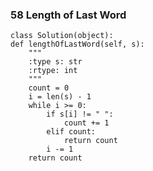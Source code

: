 ### 58	Length of Last Word

	class Solution(object):
    def lengthOfLastWord(self, s):
        """
        :type s: str
        :rtype: int
        """
        count = 0
        i = len(s) - 1
        while i >= 0:
        	if s[i] != " ":
        		count += 1
        	elif count:
        		return count
        	i -= 1
        return count